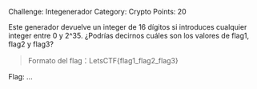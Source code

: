 Challenge: Integenerador
Category: Crypto
Points: 20

Este generador devuelve un integer de 16 dígitos si introduces cualquier integer entre 0 y 2^35. ¿Podrías decirnos cuáles son los valores de flag1, flag2 y flag3?

> Formato del flag：LetsCTF{flag1_flag2_flag3}

Flag: ...
